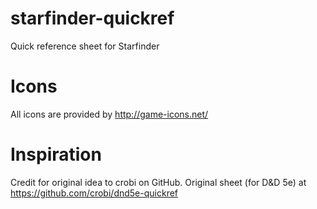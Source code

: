 starfinder-quickref
==============

Quick reference sheet for Starfinder


Icons
==============

All icons are provided by http://game-icons.net/

Inspiration
==============

Credit for original idea to crobi on GitHub.
Original sheet (for D&D 5e) at https://github.com/crobi/dnd5e-quickref
